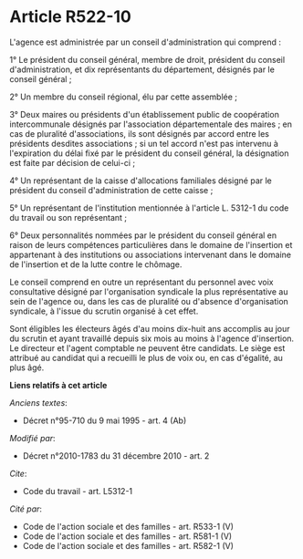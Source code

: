 # Article R522-10

L'agence est administrée par un conseil d'administration qui comprend : 

1° Le président du conseil général, membre de droit, président du conseil d'administration, et dix représentants du
département, désignés par le conseil général ; 

2° Un membre du conseil régional, élu par cette assemblée ; 

3° Deux maires ou présidents d'un établissement public de coopération intercommunale désignés par l'association
départementale des maires ; en cas de pluralité d'associations, ils sont désignés par accord entre les présidents desdites
associations ; si un tel accord n'est pas intervenu à l'expiration du délai fixé par le président du conseil général, la
désignation est faite par décision de celui-ci ; 

4° Un représentant de la caisse d'allocations familiales désigné par le président du conseil d'administration de cette
caisse ; 

5° Un représentant de l'institution mentionnée à l'article L. 5312-1 du code du travail ou son représentant ; 

6° Deux personnalités nommées par le président du conseil général en raison de leurs compétences particulières dans le
domaine de l'insertion et appartenant à des institutions ou associations intervenant dans le domaine de l'insertion et de la
lutte contre le chômage. 

Le conseil comprend en outre un représentant du personnel avec voix consultative désigné par l'organisation syndicale la plus
représentative au sein de l'agence ou, dans les cas de pluralité ou d'absence d'organisation syndicale, à l'issue du scrutin
organisé à cet effet. 

Sont éligibles les électeurs âgés d'au moins dix-huit ans accomplis au jour du scrutin et ayant travaillé depuis six mois au
moins à l'agence d'insertion. Le directeur et l'agent comptable ne peuvent être candidats. Le siège est attribué au candidat
qui a recueilli le plus de voix ou, en cas d'égalité, au plus âgé.

**Liens relatifs à cet article**

_Anciens textes_:

  - Décret n°95-710 du 9 mai 1995 - art. 4 (Ab)

_Modifié par_:

  - Décret n°2010-1783 du 31 décembre 2010 - art. 2

_Cite_:

  - Code du travail - art. L5312-1

_Cité par_:

  - Code de l'action sociale et des familles - art. R533-1 (V)
  - Code de l'action sociale et des familles - art. R581-1 (V)
  - Code de l'action sociale et des familles - art. R582-1 (V)
